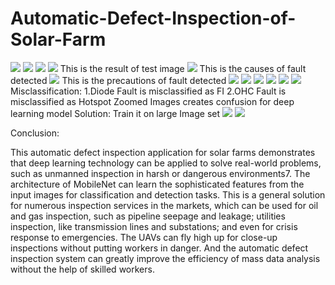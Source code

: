 # Automatic-Defect-Inspection-of-Solar-Farm  

<img src="./Dataset/ref/images1.PNG">
<img src="./Dataset/ref/images2.PNG">
<img src="./Dataset/ref/images3.PNG">
<img src="./Dataset/ref/images4.PNG">  
This is the result of test image
<img src="./Dataset/ref/images5.PNG">
This is the causes of fault detected
<img src="./Dataset/ref/images6.PNG">
This is the precautions of fault detected
<img src="./Dataset/ref/images7.PNG">
<img src="./Dataset/ref/images8.PNG">
<img src="./Dataset/ref/images9.PNG">
<img src="./Dataset/ref/images10.PNG">
<img src="./Dataset/ref/images11.PNG">
<img src="./Dataset/ref/images12.PNG">
Misclassification:   
1.Diode Fault is misclassified as FI  
2.OHC Fault is misclassified as Hotspot
Zoomed Images creates confusion for deep learning model
Solution: Train it on large Image set  
<img src="./Dataset/ref/images13.PNG">
<img src="./Dataset/ref/images14.PNG">



  
Conclusion:  
  
This automatic defect inspection application for solar farms demonstrates that deep learning technology can be applied to solve real-world problems, such as unmanned inspection in harsh or dangerous environments7. The architecture of MobileNet can learn the sophisticated features from the input images for classification and detection tasks. This is a general solution for numerous inspection services in the markets, which can be used for oil and gas inspection, such as pipeline seepage and leakage; utilities inspection, like transmission lines and substations; and even for crisis response to emergencies. The UAVs can fly high up for close-up inspections without putting workers in danger. And the automatic defect inspection system can greatly improve the efficiency of mass data analysis without the help of skilled workers.  


